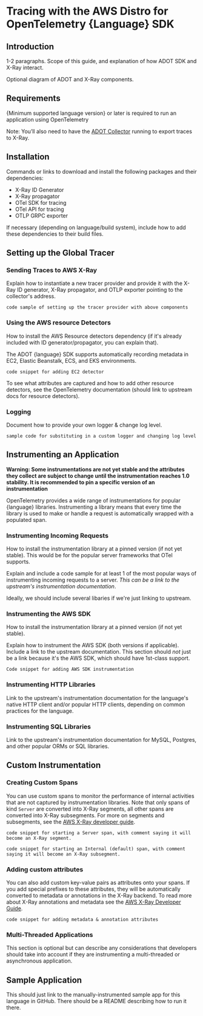 <!--This piece of documentation should exist for all supported languages in ADOT. It outlines how to perform manual instrumentation for tracing. The documentation that ends up on aws-otel.github.io should match this structure.-->

# Tracing with the AWS Distro for OpenTelemetry {Language} SDK

## Introduction

1-2 paragraphs. Scope of this guide, and explanation of how ADOT SDK and X-Ray interact.

Optional diagram of ADOT and X-Ray components.

## Requirements

{Minimum supported language version} or later is required to run an application using OpenTelemetry

Note: You’ll also need to have the [ADOT Collector](https://aws-otel.github.io/docs/getting-started/collector) running to export traces to X-Ray.

## Installation

Commands or links to download and install the following packages and their dependencies:

* X-Ray ID Generator
* X-Ray propagator
* OTel SDK for tracing
* OTel API for tracing
* OTLP GRPC exporter

If necessary (depending on language/build system), include how to add these dependencies to their build files.

## Setting up the Global Tracer

### Sending Traces to AWS X-Ray

Explain how to instantiate a new tracer provider and provide it with the X-Ray ID generator, X-Ray propagator, and OTLP exporter pointing to the collector's address.

```
code sample of setting up the tracer provider with above components
```

### Using the AWS resource Detectors

How to install the AWS Resource detectors dependency (if it's already included with ID generator/propagator, you can explain that).

The ADOT {language} SDK supports automatically recording metadata in EC2, Elastic Beanstalk, ECS, and EKS environments.

```
code snippet for adding EC2 detector
```

To see what attributes are captured and how to add other resource detectors, see the OpenTelemetry documentation (should link to upstream docs for resource detectors).

### Logging

Document how to provide your own logger & change log level.

```
sample code for substituting in a custom logger and changing log level
```

## Instrumenting an Application

**Warning: Some instrumentations are not yet stable and the attributes they collect are subject to change until the instrumentation reaches 1.0 stability. It is recommended to pin a specific version of an instrumentation**

OpenTelemetry provides a wide range of instrumentations for popular {language} libraries. Instrumenting a library means that every time the library is used to make or handle a request is automatically wrapped with a populated span.

### Instrumenting Incoming Requests

How to install the instrumentation library at a pinned version (if not yet stable). This would be for the popular server frameworks that OTel supports.

Explain and include a code sample for at least 1 of the most popular ways of instrumenting incoming requests to a server. *This can be a link to the upstream's instrumentation documentation*.

Ideally, we should include several libaries if we're just linking to upstream.

### Instrumenting the AWS SDK

How to install the instrumentation library at a pinned version (if not yet stable).

Explain how to instrument the AWS SDK (both versions if applicable). Include a link to the upstream documentation. This section should *not* just be a link because it's the AWS SDK, which should have 1st-class support.

```
Code snippet for adding AWS SDK instrumentation
```

### Instrumenting HTTP Libraries

Link to the upstream's instrumentation documentation for the language's native HTTP client and/or popular HTTP clients, depending on common practices for the language.

### Instrumenting SQL Libraries

Link to the upstream's instrumentation documentation for MySQL, Postgres, and other popular ORMs or SQL libraries.

## Custom Instrumentation

### Creating Custom Spans

You can use custom spans to monitor the performance of internal activities that are not captured by instrumentation libraries. Note that only spans of kind `Server` are converted into X-Ray segments, all other spans are converted into X-Ray subsegments. For more on segments and subsegments, see the [AWS X-Ray developer guide](https://docs.aws.amazon.com/xray/latest/devguide/xray-concepts.html#xray-concepts-segments).

```
code snippet for starting a Server span, with comment saying it will become an X-Ray segment.

code snippet for starting an Internal (default) span, with comment saying it will become an X-Ray subsegment.
```

### Adding custom attributes

You can also add custom key-value pairs as attributes onto your spans. If you add special prefixes to these attributes, they will be automatically converted to metadata or annotations in the X-Ray backend. To read more about X-Ray annotations and metadata see the [AWS X-Ray Developer Guide](https://docs.aws.amazon.com/xray/latest/devguide/xray-concepts.html#xray-concepts-annotations).

```
code snippet for adding metadata & annotation attributes
```

### Multi-Threaded Applications

This section is optional but can describe any considerations that developers should take into account if they are instrumenting a multi-threaded or asynchronous application.

## Sample Application

This should just link to the manually-instrumented sample app for this language in GitHub. There should be a README describing how to run it there.
